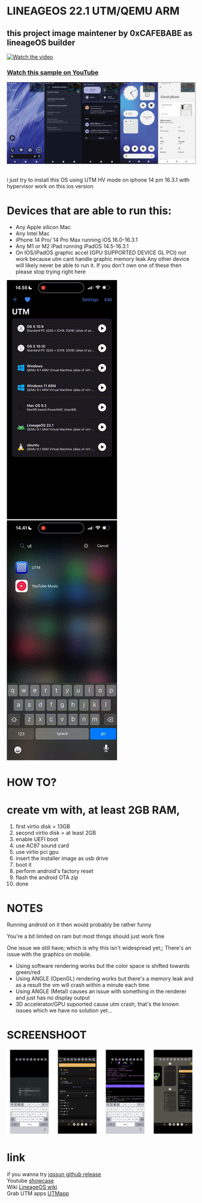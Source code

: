 # LINEAGEOS 22.1 UTM/QEMU ARM
## this project image maintener by 0xCAFEBABE as lineageOS builder
[![Watch the video](https://img.youtube.com/vi/0CWcrkZ6nPc/maxresdefault.jpg)](https://youtu.be/0CWcrkZ6nPc)
### [Watch this sample on YouTube](https://youtu.be/0CWcrkZ6nPc)
![alt text](https://github.com/cupecups/LineageOS-UTM-HV/blob/0e7fab19c7dacaa80c9fd7d0c84f07bd5255ac12/img/16nothing.png)
<br><br>

i just try to install this OS using UTM HV mode on iphone 14 pm 16.3.1 with hypervisor work on this ios version
# Devices that are able to run this:
- Any Apple silicon Mac
- Any Intel Mac
- iPhone 14 Pro/ 14 Pro Max running iOS 16.0-16.3.1
- Any M1 or M2 iPad running iPadOS 14.5-16.3.1
- On IOS/iPadOS graphic accel (GPU SUPPORTED DEVICE GL PCI) not work because utm cant handle graphic memory leak
Any other device will likely never be able to run it.
If you don't own one of these then please stop trying right here

![](https://github.com/cupecups/LineageOS-UTM-HV/blob/b4056d7a878f502a4e189d0d8a66aa682fb4c3a5/img/setup.gif)
![](https://github.com/cupecups/LineageOS-UTM-HV/blob/655e910cc706b994df101a96ac36815746fedad0/img/showcase.gif)
# HOW TO?
# create vm with, at least 2GB RAM, 
1. first virtio disk = 13GB
2. second virtio disk = at least 2GB
3. enable UEFI boot
4. use AC97 sound card
5. use virtio pci gpu
6. insert the installer image as usb drive
7. boot it
8. perform android's factory reset
9. flash the android OTA zip
10. done

# NOTES
Running android on it then would probably be rather funny

You're a bit limited on ram but most things should just work fine 

One issue we still have; which is why this isn't widespread yet;;
There's an issue with the graphics on mobile.
- Using software rendering works but the color space is shifted towards green/red
- Using ANGLE (OpenGL) rendering works but there's a memory leak and as a result the vm will crash within a minute each time 
- Using ANGLE (Metal) causes an issue with something in the renderer and just has no display output
- 3D accelerator/GPU supoorted cause utm crash, that's the known issues which we have no solution yet...

# SCREENSHOOT

![alt text](https://github.com/cupecups/LineageOS-UTM-HV/blob/3c80c0625adc42fd255aa8b86954a99d630e081d/img/ss.png)
<br>

# link
if you wanna try [jqssun github release](https://github.com/jqssun/android-ci/releases/tag/lineage-22.2)<br>
Youtube [showcase](https://www.youtube.com/watch?v=0CWcrkZ6nPc)<br>
Wiki [LineageOS wiki](https://wiki.lineageos.org/utm-vm-on-apple-silicon-mac)<br/>
Grab UTM apps [UTMapp](https://getutm.app/)
